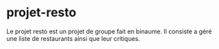 # projet-resto

Le projet resto est un projet de groupe fait en binaume. Il consiste a géré une liste de restaurants ainsi que leur critiques.

